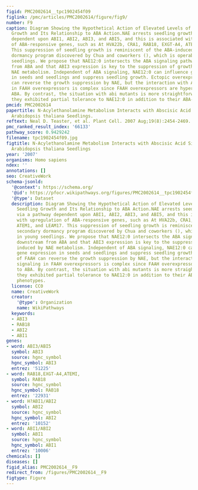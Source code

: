 ```yaml
---
figid: PMC2002614__tpc1902454f09
figlink: /pmc/articles/PMC2002614/figure/fig9/
number: F9
caption: Diagram Showing the Hypothetical Action of Elevated Levels of NAE on Seedling
  Growth and Its Relationship to ABA Action.NAE arrests seedling growth via a pathway
  dependent upon ABI1, ABI2, ABI3, and ABI5, and this is associated with upregulation
  of ABA-responsive genes, such as At HVA22b, CRA1, RAB18, EXGT-A4, ATEM1, and LEAM17.
  This suppression of seedling growth is reminiscent of the ABA-induced secondary
  dormancy program discovered by Chua and coworkers (), which is operable in young
  seedlings. We propose that NAE12:0 intersects the ABA signaling pathway downstream
  from ABA and that ABI3 expression is key to the suppression of growth induced by
  NAE metabolism. Independent of ABA signaling, NAE12:0 can influence gene expression
  in seeds and seedlings and suppress seedling growth. Ectopic overexpression of FAAH
  can reverse the growth suppression by NAE, but the interaction with ABA signaling
  in FAAH overexpressors is complex since FAAH overexpressors are hypersensitive to
  ABA. By contrast, the situation with abi mutants is more straightforward because
  they exhibited partial tolerance to NAE12:0 in addition to their ABA-tolerant phenotypes.
pmcid: PMC2002614
papertitle: N-Acylethanolamine Metabolism Interacts with Abscisic Acid Signaling in
  Arabidopsis thaliana Seedlings.
reftext: Neal D. Teaster, et al. Plant Cell. 2007 Aug;19(8):2454-2469.
pmc_ranked_result_index: '66133'
pathway_score: 0.9429242
filename: tpc1902454f09.jpg
figtitle: N-Acylethanolamine Metabolism Interacts with Abscisic Acid Signaling in
  Arabidopsis thaliana Seedlings
year: '2007'
organisms: Homo sapiens
ndex: ''
annotations: []
seo: CreativeWork
schema-jsonld:
  '@context': https://schema.org/
  '@id': https://pfocr.wikipathways.org/figures/PMC2002614__tpc1902454f09.html
  '@type': Dataset
  description: Diagram Showing the Hypothetical Action of Elevated Levels of NAE on
    Seedling Growth and Its Relationship to ABA Action.NAE arrests seedling growth
    via a pathway dependent upon ABI1, ABI2, ABI3, and ABI5, and this is associated
    with upregulation of ABA-responsive genes, such as At HVA22b, CRA1, RAB18, EXGT-A4,
    ATEM1, and LEAM17. This suppression of seedling growth is reminiscent of the ABA-induced
    secondary dormancy program discovered by Chua and coworkers (), which is operable
    in young seedlings. We propose that NAE12:0 intersects the ABA signaling pathway
    downstream from ABA and that ABI3 expression is key to the suppression of growth
    induced by NAE metabolism. Independent of ABA signaling, NAE12:0 can influence
    gene expression in seeds and seedlings and suppress seedling growth. Ectopic overexpression
    of FAAH can reverse the growth suppression by NAE, but the interaction with ABA
    signaling in FAAH overexpressors is complex since FAAH overexpressors are hypersensitive
    to ABA. By contrast, the situation with abi mutants is more straightforward because
    they exhibited partial tolerance to NAE12:0 in addition to their ABA-tolerant
    phenotypes.
  license: CC0
  name: CreativeWork
  creator:
    '@type': Organization
    name: WikiPathways
  keywords:
  - ABI3
  - RAB18
  - ABI2
  - ABI1
genes:
- word: ABI3/ABI5
  symbol: ABI3
  source: hgnc_symbol
  hgnc_symbol: ABI3
  entrez: '51225'
- word: RAB18,EXGT-A4,ATEMI,
  symbol: RAB18
  source: hgnc_symbol
  hgnc_symbol: RAB18
  entrez: '22931'
- word: H?ABI1/ABI2
  symbol: ABI2
  source: hgnc_symbol
  hgnc_symbol: ABI2
  entrez: '10152'
- word: ABI1/ABI2
  symbol: ABI1
  source: hgnc_symbol
  hgnc_symbol: ABI1
  entrez: '10006'
chemicals: []
diseases: []
figid_alias: PMC2002614__F9
redirect_from: /figures/PMC2002614__F9
figtype: Figure
---
```

